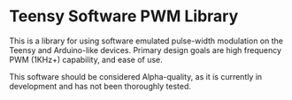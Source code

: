Teensy Software PWM Library
===========================

This is a library for using software emulated pulse-width modulation on the Teensy and Arduino-like devices. Primary design goals are high frequency PWM (1KHz+) capability, and ease of use.

This software should be considered Alpha-quality, as it is currently in development and has not been thoroughly tested. 
